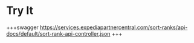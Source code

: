 # Try It
+++swagger
https://services.expediapartnercentral.com/sort-ranks/api-docs/default/sort-rank-api-controller.json
+++
